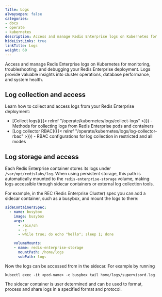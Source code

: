 ```yaml
---
Title: Logs
alwaysopen: false
categories:
- docs
- operate
- kubernetes
description: Access and manage Redis Enterprise logs on Kubernetes for monitoring and troubleshooting.
hideListLinks: true
linkTitle: Logs
weight: 60
---
```


Access and manage Redis Enterprise logs on Kubernetes for monitoring, troubleshooting, and debugging your Redis Enterprise deployment. Logs provide valuable insights into cluster operations, database performance, and system health.

## Log collection and access

Learn how to collect and access logs from your Redis Enterprise deployment:

- [Collect logs]({{< relref "/operate/kubernetes/logs/collect-logs" >}}) - Methods for collecting logs from Redis Enterprise pods and containers
- [Log collector RBAC]({{< relref "/operate/kubernetes/logs/log-collector-rbac" >}}) - RBAC configurations for log collection in restricted and all modes

## Log storage and access

Each Redis Enterprise container stores its logs under `/var/opt/redislabs/log`. When using persistent storage, this path is automatically mounted to the `redis-enterprise-storage` volume, making logs accessible through sidecar containers or external log collection tools.

For example, in the REC (Redis Enterprise Cluster) spec you can add a sidecar container, such as a busybox, and mount the logs to there:

```yaml
sideContainersSpec:
  - name: busybox
    image: busybox
    args:
      - /bin/sh
      - -c
      - while true; do echo "hello"; sleep 1; done

    volumeMounts:
    - name: redis-enterprise-storage
      mountPath: /home/logs
      subPath: logs
```

Now the logs can be accessed from in the sidecar. For example by running

```kubectl exec -it <pod-name> -c busybox tail home/logs/supervisord.log```

The sidecar container is user determined and can be used to format, process and share logs in a specified format and protocol.
